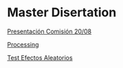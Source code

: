 # Master Disertation
[Presentación Comisión 20/08](https://github.com/renejcanales/protest_effects/presentations/presentacion_tesis.html)

[Processing](https://github.com/renejcanales/protest_effects/processing/proc_data_elsoc.rdata)

[Test Efectos Aleatorios](https://github.com/renejcanales/protest_effects/processing/random_effects.html)
